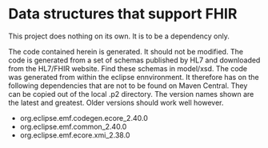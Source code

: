 # Data structures that support FHIR


This project does nothing on its own.  It is to be a dependency only.

The code contained herein is generated.  It should not be modified.
The code is generated from a set of schemas published by HL7 and downloaded from the HL7/FHIR website.
Find these schemas in model/xsd.  The code was generated from within the eclipse ennvironment.  It therefore has on the following dependencies that are not to be found on Maven Central.  They can be copied out of the local .p2 directory.  The version names shown are the latest and greatest.  Older versions should work well however.

- org.eclipse.emf.codegen.ecore_2.40.0
- org.eclipse.emf.common_2.40.0
- org.eclipse.emf.ecore.xmi_2.38.0
